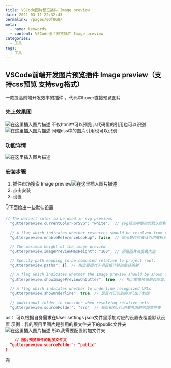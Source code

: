 ```yaml
---
title: VSCode图片预览插件 Image preview
date: 2021-03-11 22:32:43
permalink: /pages/00f068/
meta:
  - name: keywords
  - content: VSCode图片预览插件 Image preview
categories:
  - 工具
tags:
  - 工具
---
```


## VSCode前端开发图片预览插件 Image preview（支持css预览 支持svg格式）
  一款提高前端开发效率的插件 ，代码中hover直接预览图片 
###  先上效果图
![在这里插入图片描述](https://img-blog.csdnimg.cn/20210603225907507.gif)
不仅html中可以预览 js代码里的引用也可以识别
![在这里插入图片描述](https://img-blog.csdnimg.cn/20210603230216835.gif)
同理css中的图片引用也可以识别

### 功能详情
![在这里插入图片描述](https://img-blog.csdnimg.cn/20210604003915532.png?x-oss-process=image/watermark,type_ZmFuZ3poZW5naGVpdGk,shadow_10,text_aHR0cHM6Ly9ibG9nLmNzZG4ubmV0L0dhbkNodWFuWWlu,size_16,color_FFFFFF,t_70) 



### 安装步骤
1. 插件市场搜索 Image preview![在这里插入图片描述](https://img-blog.csdnimg.cn/202106032232085.png?x-oss-process=image/watermark,type_ZmFuZ3poZW5naGVpdGk,shadow_10,text_aHR0cHM6Ly9ibG9nLmNzZG4ubmV0L0dhbkNodWFuWWlu,size_16,color_FFFFFF,t_70)
2. 点击安装
3. 设置

👇下面给出一些默认设置
```js
// The default color to be used in svg previews
  "gutterpreview.currentColorForSVG": "white",  // svg预览中使用的默认颜色

  // A flag which indicates whether resources should be resolved from references
  "gutterpreview.enableReferenceLookup": false, // 指示是否应该从引用解析资源的标志

  // The maximum height of the image preview 
  "gutterpreview.imagePreviewMaxHeight": "100", // 预览图片高度最大值

  // Specify path mapping to be computed relative to project root.
  "gutterpreview.paths": {}, // 指定要相对于项目根计算的路径映射

  // A flag which indicates whether the image preview should be shown on the gutter
  "gutterpreview.showImagePreviewOnGutter": true, // 指示图像预览是否应显示在左侧的行栏

  // A flag which indicates whether to underline recognized URLs
  "gutterpreview.showUnderline": true, // 是否对已识别的url加下划线

  // Additional folder to consider when resolving relative urls
  "gutterpreview.sourceFolder": "src"  // 解析相对url时要考虑的附加文件夹

```
ps： 可以根据自身需求在User settings json文件里添加对应的设置去覆盖默认设置
示例：我的项目里图片是引用的根文件夹下的public文件夹
![在这里插入图片描述](https://img-blog.csdnimg.cn/20210604002820328.png?x-oss-process=image/watermark,type_ZmFuZ3poZW5naGVpdGk,shadow_10,text_aHR0cHM6Ly9ibG9nLmNzZG4ubmV0L0dhbkNodWFuWWlu,size_16,color_FFFFFF,t_70)
所以我需要配置附加文件夹
```json
	// 图片预览插件的附加文件夹
  "gutterpreview.sourceFolder": "public"
}
```
完
